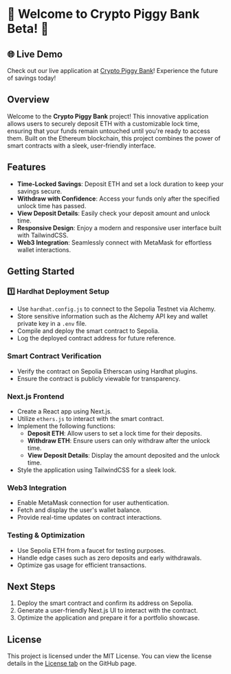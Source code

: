 # 🚀 Welcome to Crypto Piggy Bank Beta! 🌟

## 🌐 Live Demo
Check out our live application at [Crypto Piggy Bank](https://crypto-piggy.vercel.app/)! Experience the future of savings today!

## Overview
Welcome to the **Crypto Piggy Bank** project! This innovative application allows users to securely deposit ETH with a customizable lock time, ensuring that your funds remain untouched until you're ready to access them. Built on the Ethereum blockchain, this project combines the power of smart contracts with a sleek, user-friendly interface.

## Features
- **Time-Locked Savings**: Deposit ETH and set a lock duration to keep your savings secure.
- **Withdraw with Confidence**: Access your funds only after the specified unlock time has passed.
- **View Deposit Details**: Easily check your deposit amount and unlock time.
- **Responsive Design**: Enjoy a modern and responsive user interface built with TailwindCSS.
- **Web3 Integration**: Seamlessly connect with MetaMask for effortless wallet interactions.

## Getting Started

### 1️⃣ Hardhat Deployment Setup
- Use `hardhat.config.js` to connect to the Sepolia Testnet via Alchemy.
- Store sensitive information such as the Alchemy API key and wallet private key in a `.env` file.
- Compile and deploy the smart contract to Sepolia.
- Log the deployed contract address for future reference.

### Smart Contract Verification
- Verify the contract on Sepolia Etherscan using Hardhat plugins.
- Ensure the contract is publicly viewable for transparency.

### Next.js Frontend
- Create a React app using Next.js.
- Utilize `ethers.js` to interact with the smart contract.
- Implement the following functions:
  - **Deposit ETH**: Allow users to set a lock time for their deposits.
  - **Withdraw ETH**: Ensure users can only withdraw after the unlock time.
  - **View Deposit Details**: Display the amount deposited and the unlock time.
- Style the application using TailwindCSS for a sleek look.

### Web3 Integration
- Enable MetaMask connection for user authentication.
- Fetch and display the user's wallet balance.
- Provide real-time updates on contract interactions.

### Testing & Optimization
- Use Sepolia ETH from a faucet for testing purposes.
- Handle edge cases such as zero deposits and early withdrawals.
- Optimize gas usage for efficient transactions.

## Next Steps
1. Deploy the smart contract and confirm its address on Sepolia.
2. Generate a user-friendly Next.js UI to interact with the contract.
3. Optimize the application and prepare it for a portfolio showcase.

## License
This project is licensed under the MIT License. You can view the license details in the [License tab](https://github.com/Eiad/ETH-Piggy-Bank?tab=License-1-ov-file) on the GitHub page.
